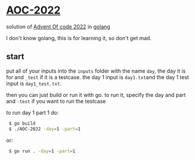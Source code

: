 # [AOC-2022][1]
solution of [Advent Of code 2022][1] in [golang](go.dev)

I don't know golang, this is for learning it, so don't get mad.

## start

put all of your inputs into the `inputs` folder
with the name `day`, the day it is for and `_test` if it is a testcase.
the day 1 input is `day1.txt`and the day 1 test input is `day1_test.txt`.

then you can just build or run it with go.
to run it, specify the day and part
and `-test` if you want to run the testcase

to run day 1 part 1 do:
```bash
 $ go build
 $ ./AOC-2022 -day=1 -part=1
```
or:
```bash
 $ go run . -day=1 -part=1
```

[1]: https://adventofcode.com/2022
